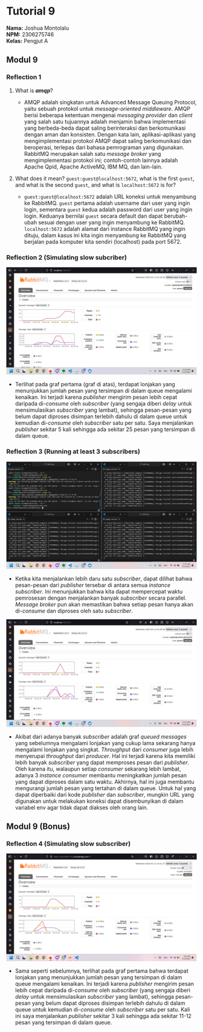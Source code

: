# Tutorial 9
**Nama:**   Joshua Montolalu<br>
**NPM:**    2306275746<br>
**Kelas:**  Pengjut A<br>

## Modul 9
### Reflection 1
1. What is ***amqp***?
    -  AMQP adalah singkatan untuk Advanced Message Queuing Protocol, yaitu sebuah protokol untuk *message-oriented middleware*. AMQP berisi beberapa ketentuan mengenai *messaging provider* dan *client* yang salah satu tujuannya adalah menjamin bahwa implementasi yang berbeda-beda dapat saling berinteraksi dan berkomunikasi dengan aman dan konsisten. Dengan kata lain, aplikasi-aplikasi yang mengimplementasi protokol AMQP dapat saling berkomunikasi dan beroperasi, terlepas dari bahasa pemrograman yang digunakan. RabbitMQ merupakan salah satu *message broker* yang mengimplementasi protokol ini; contoh-contoh lainnya adalah Apache Qpid, Apache ActiveMQ, IBM MQ, dan lain-lain. 

2.  What does it mean? `guest:guest@localhost:5672`, what is the first `guest`, and what is the second `guest`, and what is `localhost:5672` is for?
    - `guest:guest@localhost:5672` adalah URL koneksi untuk menyambung ke RabbitMQ. `guest` pertama adalah username dari user yang ingin login, sementara `guest` kedua adalah password dari user yang ingin login. Keduanya bernilai `guest` secara default dan dapat berubah-ubah sesuai dengan user yang ingin menyambung ke RabbitMQ. `localhost:5672` adalah alamat dari instance RabbitMQ yang ingin dituju, dalam kasus ini kita ingin menyambung ke RabbitMQ yang berjalan pada komputer kita sendiri (localhost) pada port 5672.

### Reflection 2 (Simulating slow subcriber)
![Screenshot of RabbitMQ chart showing slow subscriber](SlowSubscriber.png)
- Terlihat pada graf pertama (graf di atas), terdapat lonjakan yang menunjukkan jumlah pesan yang tersimpan di dalam queue mengalami kenaikan. Ini terjadi karena *publisher* mengirim pesan lebih cepat daripada di-*consume* oleh *subscriber* (yang sengaja diberi *delay* untuk mensimulasikan *subscriber* yang lambat), sehingga pesan-pesan yang belum dapat diproses disimpan terlebih dahulu di dalam queue untuk kemudian di-*consume* oleh *subscriber* satu per satu. Saya menjalankan *publisher* sekitar 5 kali sehingga ada sekitar 25 pesan yang tersimpan di dalam queue.

### Reflection 3 (Running at least 3 subscribers)
![Screenshot of running 3 subscribers and 1 publisher](ManySubscribers.png)
- Ketika kita menjalankan lebih daru satu *subscriber*, dapat dilihat bahwa pesan-pesan dari *publisher* tersebar di antara semua *instance* *subscriber*. Ini menunjukkan bahwa kita dapat mempercepat waktu pemrosesan dengan menjalankan banyak *subscriber* secara parallel. *Message broker* pun akan memastikan bahwa setiap pesan hanya akan di-*consume* dan diproses oleh satu *subscriber*.  

![Screenshot of RabbitMQ chart showing 3 slow subscribers](Chart.png)
- Akibat dari adanya banyak *subscriber* adalah graf *queued messages* yang sebelumnya mengalami lonjakan yang cukup lama sekarang hanya mengalami lonjakan yang singkat. *Throughput* dari *consumer* juga lebih menyerupai *throughput* dari *producer*. Hal ini terjadi karena kita memiliki lebih banyak *subscriber* yang dapat memproses pesan dari *publisher*. Oleh karena itu, walaupun setiap *consumer* sekarang lebih lambat, adanya 3 *instance* *consumer* membantu meningkatkan jumlah pesan yang dapat diproses dalam satu waktu. Akhirnya, hal ini juga membantu mengurangi jumlah pesan yang tertahan di dalam queue. Untuk hal yang dapat diperbaiki dari kode *publisher* dan *subscriber*, mungkin URL yang digunakan untuk melakukan koneksi dapat disembunyikan di dalam variabel env agar tidak dapat diakses oleh orang lain.

## Modul 9 (Bonus)
### Reflection 4 (Simulating slow subscriber)
![Simulating slow subscriber on cloud](SlowSubscriber_Cloud.png)
- Sama seperti sebelumnya, terlihat pada graf pertama bahwa terdapat lonjakan yang menunjukkan jumlah pesan yang tersimpan di dalam queue mengalami kenaikan. Ini terjadi karena *publisher* mengirim pesan lebih cepat daripada di-*consume* oleh *subscriber* (yang sengaja diberi *delay* untuk mensimulasikan *subscriber* yang lambat), sehingga pesan-pesan yang belum dapat diproses disimpan terlebih dahulu di dalam queue untuk kemudian di-*consume* oleh *subscriber* satu per satu. Kali ini saya menjalankan *publisher* sekitar 3 kali sehingga ada sekitar 11-12 pesan yang tersimpan di dalam queue.